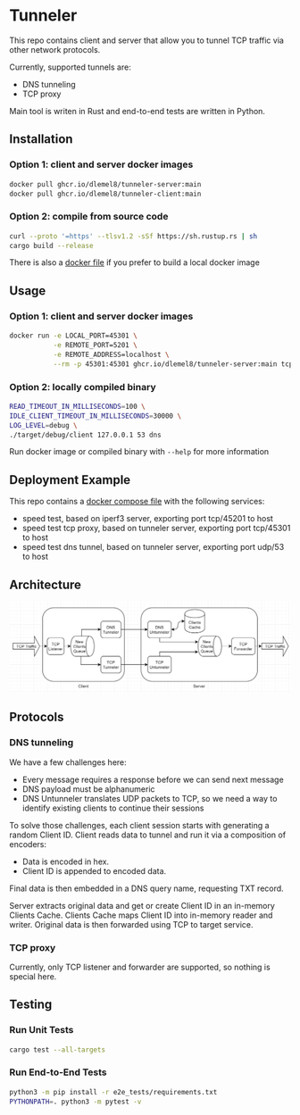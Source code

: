 # Tunneler
This repo contains client and server that allow you to tunnel TCP traffic via other network protocols.

Currently, supported tunnels are:
* DNS tunneling
* TCP proxy

Main tool is writen in Rust and end-to-end tests are written in Python.

## Installation
### Option 1: client and server docker images
```sh
docker pull ghcr.io/dlemel8/tunneler-server:main
docker pull ghcr.io/dlemel8/tunneler-client:main
```
### Option 2: compile from source code
```sh
curl --proto '=https' --tlsv1.2 -sSf https://sh.rustup.rs | sh
cargo build --release
```
There is also a [docker file](Dockerfile) if you prefer to build a local docker image

## Usage
### Option 1: client and server docker images
```sh
docker run -e LOCAL_PORT=45301 \
           -e REMOTE_PORT=5201 \
           -e REMOTE_ADDRESS=localhost \
           --rm -p 45301:45301 ghcr.io/dlemel8/tunneler-server:main tcp
```
### Option 2: locally compiled binary
```sh
READ_TIMEOUT_IN_MILLISECONDS=100 \
IDLE_CLIENT_TIMEOUT_IN_MILLISECONDS=30000 \
LOG_LEVEL=debug \
./target/debug/client 127.0.0.1 53 dns
```
Run docker image or compiled binary with `--help` for more information

## Deployment Example
This repo contains a [docker compose file](docker-compose.server.yml) with the following services:
* speed test, based on iperf3 server, exporting port tcp/45201 to host
* speed test tcp proxy, based on tunneler server, exporting port tcp/45301 to host
* speed test dns tunnel, based on tunneler server, exporting port udp/53 to host

## Architecture
![Architecture](images/architecture.jpg?raw=true "Architecture")

## Protocols
### DNS tunneling
We have a few challenges here:
* Every message requires a response before we can send next message
* DNS payload must be alphanumeric
* DNS Untunneler translates UDP packets to TCP, so we need a way to identify existing clients to continue their sessions

To solve those challenges, each client session starts with generating a random Client ID. Client reads data to tunnel 
and run it via a composition of encoders: 
* Data is encoded in hex. 
* Client ID is appended to encoded data.

Final data is then embedded in a DNS query name, requesting TXT record.

Server extracts original data and get or create Client ID in an in-memory Clients Cache. Clients Cache maps Client ID 
into in-memory reader and writer. Original data is then forwarded using TCP to target service.

### TCP proxy
Currently, only TCP listener and forwarder are supported, so nothing is special here.


## Testing
### Run Unit Tests
```sh
cargo test --all-targets
```
### Run End-to-End Tests
```sh
python3 -m pip install -r e2e_tests/requirements.txt
PYTHONPATH=. python3 -m pytest -v
```
